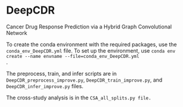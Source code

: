 # DeepCDR
Cancer Drug Response Prediction via a Hybrid Graph Convolutional Network

To create the conda environment with the required packages, use the <code>conda_env_DeepCDR.yml</code> file. To set up the environment, use <code>conda env create --name envname --file=conda_env_DeepCDR.yml </code>.

The preprocess, train, and infer scripts are in <code>DeepCDR_preprocess_improve.py</code>, <code>DeepCDR_train_improve.py</code>, and <code>DeepCDR_infer_improve.py</code> files. 

The cross-study analysis is in the <code>CSA_all_splits.py file. 
